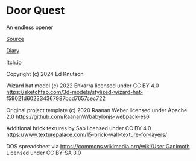# Door Quest

An endless opener

[Source](https://github.com/knutsoned/DoorQuest/tree/main/src)

[Diary](Diary.md)

[Itch.io](https://knutsoned.itch.io/brackeys-2024-1)

Copyright (c) 2024 Ed Knutson

Wizard hat model (c) 2022 Enkarra licensed under CC BY 4.0
https://sketchfab.com/3d-models/stylized-wizard-hat-f59021d602334367987bcd7657cec722

Original project template (c) 2020 Raanan Weber licensed under Apache 2.0
https://github.com/RaananW/babylonjs-webpack-es6

Additional brick textures by Sab licensed under CC BY 4.0
https://www.texturepalace.com/15-brick-wall-texture-for-layers/

DOS spreadsheet via https://commons.wikimedia.org/wiki/User:Ganimoth
Licensed under CC BY-SA 3.0
